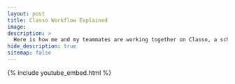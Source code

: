 ```yaml
---
layout: post
title: Classo Workflow Explained
image: 
description: >
  Here is how me and my teammates are working together on Classo, a scheduling app for online classes.
hide_description: true
sitemap: false
---
```


{% include youtube_embed.html %}
